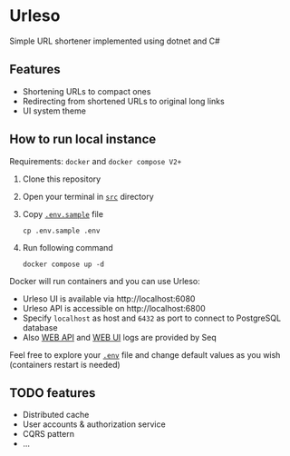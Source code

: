 # Urleso

Simple URL shortener implemented using dotnet and C#

## Features

- Shortening URLs to compact ones
- Redirecting from shortened URLs to original long links
- UI system theme

## How to run local instance

Requirements: `docker` and `docker compose V2+`

1. Clone this repository
2. Open your terminal in [`src`](src) directory
3. Copy [`.env.sample`](src/.env.sample) file

    ```shell
    cp .env.sample .env
    ```

4. Run following command

    ```shell
    docker compose up -d
    ```

Docker will run containers and you can use Urleso:

- Urleso UI is available via http://localhost:6080
- Urleso API is accessible on http://localhost:6800
- Specify `localhost` as host and `6432` as port to connect to PostgreSQL database
- Also [WEB API](http://localhost:6808) and [WEB UI](http://localhost:6088) logs are provided by Seq

Feel free to explore your [`.env`](src/.env) file and change default values as you wish (containers restart is needed)

## TODO features

- Distributed cache
- User accounts & authorization service
- CQRS pattern
- ...
